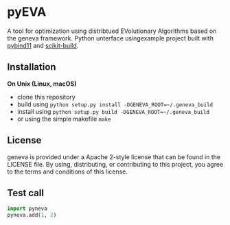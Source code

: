 pyEVA
==============




A tool for optimization using distribtued EVolutionary Algorithms based on the geneva framework.
Python unterface usingexample project built with [pybind11](https://github.com/pybind/pybind11) and [scikit-build](https://github.com/scikit-build/scikit-build).



Installation
------------

**On Unix (Linux, macOS)**

 - clone this repository
 - build using `python setup.py install -DGENEVA_ROOT=~/.geneva_build`
 - install using `python setup.py build -DGENEVA_ROOT=~/.geneva_build`
 - or using the simple makefile `make`


License
-------

geneva is provided under a Apache 2-style license that can be found in the LICENSE
file. By using, distributing, or contributing to this project, you agree to the
terms and conditions of this license.

Test call
---------

```python
import pyneva
pyneva.add(1, 2)
```

[`cibuildwheel`]:          https://cibuildwheel.readthedocs.io
